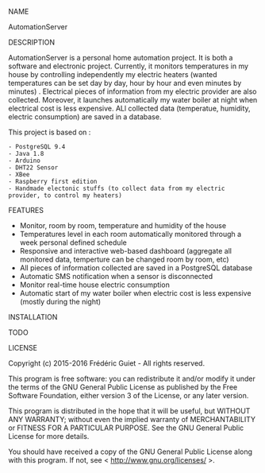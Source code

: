 NAME
    
  AutomationServer

DESCRIPTION

  AutomationServer is a personal home automation project. 
  It is both a software and electronic project.
  Currently, it monitors temperatures in my house by controlling independently my electric heaters (wanted temperatures can be set day by day, hour by hour and even minutes by minutes) . 
  Electrical pieces of information from my electric provider are also collected. 
  Moreover, it launches automatically my water boiler at night when electrical cost is less expensive. 
  ALl collected data (temperatue, humidity, electric consumption) are saved in a database.
  
  This project is based on :
  
    - PostgreSQL 9.4
    - Java 1.8
    - Arduino
    - DHT22 Sensor
    - XBee
    - Raspberry first edition
    - Handmade electonic stuffs (to collect data from my electric provider, to control my heaters)
  
FEATURES

  - Monitor, room by room, temperature and humidity of the house
  - Temperatures level in each room automatically monitored through a week personal defined schedule
  - Responsive and interactive web-based dashboard (aggregate all monitored data, temperture can be changed room by room, etc)
  - All pieces of information collected are saved in a PostgreSQL database 
  - Automatic SMS notification when a sensor is disconnected
  - Monitor real-time house electric consumption
  - Automatic start of my water boiler when electric cost is less expensive (mostly during the night)

INSTALLATION

  TODO

LICENSE

  Copyright (c) 2015-2016 Frédéric Guiet  - All rights reserved.

  This program is free software: you can redistribute it and/or modify
  it under the terms of the GNU General Public License as published by
  the Free Software Foundation, either version 3 of the License, or
  any later version.

  This program is distributed in the hope that it will be useful,
  but WITHOUT ANY WARRANTY; without even the implied warranty of
  MERCHANTABILITY or FITNESS FOR A PARTICULAR PURPOSE.  See the
  GNU General Public License for more details.

  You should have received a copy of the GNU General Public License
  along with this program.  If not, see < http://www.gnu.org/licenses/ >.
